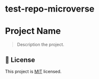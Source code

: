 # test-repo-microverse

# Project Name

> Description the project.

## 📝 License

This project is [MIT](./LICENSE) licensed.